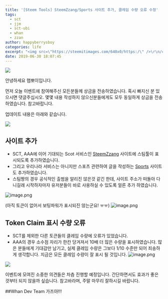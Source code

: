 ```yaml
---
title: '[Steem Tools] SteemZzang/Sports 사이트 추가, 클레임 수량 오류 수정'
tags:
  - sct
  - jjm
  - sct-ubi
  - whan
  - zzan
author: happyberrysboy
categories: life
excerpt: "<img src=\"https://steemitimages.com/640x0/https:/\" />\r\n/cdn.steemitimages.com/DQmbo4bis7WgjdVYdXR9VbzWdzh2aCXw2JFVKfruYNCNV4G/wdt.png)  안녕하세요 햅뽀이입니다.  먼저 오늘 이벤트에 참여해주신 모든분들께 상금을 전송하였습니다. 혹시 빠지신 분 있으시면 댓글주십시오. 몇몇 내용 작성하지 않으신분들에게도 모두 동일하게 상금을 전송하였습니다. 참고바랍니....."
date: 2019-06-30 18:07:45
---
```


![](https://steemitimages.com/640x0/https://cdn.steemitimages.com/DQmbo4bis7WgjdVYdXR9VbzWdzh2aCXw2JFVKfruYNCNV4G/wdt.png)

안녕하세요 햅뽀이입니다.

먼저 오늘 이벤트에 참여해주신 모든분들께 상금을 전송하였습니다. 혹시 빠지신 분 있으시면 댓글주십시오. 몇몇 내용 작성하지 않으신분들에게도 모두 동일하게 상금을 전송하였습니다. 참고바랍니다.

업데이트 내용은 아래와 같습니다.

![](https://ipfs.busy.org/ipfs/QmUKxtLW5JEnqaaAnwiLc9kFK1BqpcMGoFKTF7JLKcvJqy)

## 사이트 추가
- SCT, AAA에 이어 기대되는 Scot 서비스인 [SteemZzang](https://www.steemzzang.com) 사이트에 스팀툴이 표시되도록 추가하였습니다. 
- 그리고 우리나라 서비스는 아니지만 스포츠 관련하여 글을 작성하는 [Sports](https://www.sportstalksocial.com/) 사이트도 추가하였습니다. 
- 스팀짱의 경우 공식적인 출범을 알리진 않은것 같긴 한데, 사이트 주소가 떠돌아 다니길래 시작하자마자 유저분들이 바로 사용하실 수 있도록 얼른 추가 하였습니다. 


![image.png](https://files.steempeak.com/file/steempeak/happyberrysboy/ySrvoRQB-image.png)

(아직 토큰이 없어서 보팅파워가 표시되진 않는군요! ㅠㅠ)
![image.png](https://files.steempeak.com/file/steempeak/happyberrysboy/Tw8OoKk9-image.png)

## Token Claim 표시 수량 오류
- SCT를 제외한 다른 토큰들의 클레임 수량에 오류가 있었습니다.
- AAA의 경우 소수점 자리가 한칸 당겨져서 10배 더 많은 수량을 표시하였습니다. 많은 분들에게 기대감만 남기고, 실제 클레임 수량은 그보다 1/10 수준만 되어 죄송하게 생각합니다. 지금은 모든 클레임 수량이 잘 표시 될 것입니다.
![image.png](https://files.steempeak.com/file/steempeak/happyberrysboy/3YzxcdQy-image.png)




![](https://ipfs.busy.org/ipfs/QmUKxtLW5JEnqaaAnwiLc9kFK1BqpcMGoFKTF7JLKcvJqy)

이벤트에 모여진 소중한 의견들은 차츰 진행할 예정입니다. 간단하면서도 효과가 좋은 것부터 되지 않을까 싶습니다. 참고바라며, 주말 마무리 잘하시길 바랍니다.

##Whan Dev Team 가즈아!!!